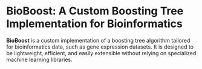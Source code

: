 # BioBoost: A Custom Boosting Tree Implementation for Bioinformatics


**BioBoost** is a custom implementation of a boosting tree algorithm tailored for bioinformatics data, such as gene expression datasets. It is designed to be lightweight, efficient, and easily extensible without relying on specialized machine learning libraries.



